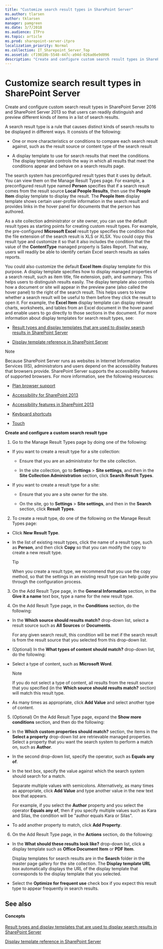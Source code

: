 ```yaml
---
title: "Customize search result types in SharePoint Server"
ms.author: tlarsen
author: tklarsen
manager: pamgreen
ms.date: 3/7/2018
ms.audience: ITPro
ms.topic: article
ms.prod: sharepoint-server-itpro
localization_priority: Normal
ms.collection: IT_Sharepoint_Server_Top
ms.assetid: cf19810b-5548-447c-a94d-026ad6e9d096
description: "Create and configure custom search result types in SharePoint Server 2016 and SharePoint Server 2013 so that users can readily distinguish and preview different kinds of items in a list of search results."
---
```


# Customize search result types in SharePoint Server

Create and configure custom search result types in SharePoint Server 2016 and SharePoint Server 2013 so that users can readily distinguish and preview different kinds of items in a list of search results.
  
A search result type is a rule that causes distinct kinds of search results to be displayed in different ways. It consists of the following: 
  
- One or more characteristics or conditions to compare each search result against, such as the result source or content type of the search result
    
- A display template to use for search results that meet the conditions. The display template controls the way in which all results that meet the conditions appear and behave on a search results page. 
    
The search system has preconfigured result types that it uses by default. You can view them on the Manage Result Types page. For example, a preconfigured result type named **Person** specifies that if a search result comes from the result source **Local People Results**, then use the **People Item** display template to display the result. The **People Item** display template shows certain user-profile information in the search result and provides links in the hover panel for documents that the person has authored. 
  
As a site collection administrator or site owner, you can use the default result types as starting points for creating custom result types. For example, the pre-configured **Microsoft Excel** result type specifies the condition that the file extension of the search result is XLS or XLSX. You could copy this result type and customize it so that it also includes the condition that the value of the **ContentType** managed property is Sales Report. That way, users will readily be able to identify certain Excel search results as sales reports.
  
You could also customize the default **Excel Item** display template for this purpose. A display template specifies how to display managed properties of a search result, such as item title, file extension, path, and summary. This helps users to distinguish results easily. The display template also controls how a document or site will appear in the preview pane (also called the hover panel) to the right of the search result. This helps users to know whether a search result will be useful to them before they click the result to open it. For example, the **Excel Item** display template can display relevant charts, worksheets, and tables from an Excel document in the hover panel and enable users to go directly to those sections in the document. For more information about display templates for search result types, see: 
  
- [Result types and display templates that are used to display search results in SharePoint Server](../technical-reference/result-types-and-display-templates-that-are-used-to-display-search-results.md)
    
- [Display template reference in SharePoint Server](../technical-reference/display-template-reference-in-sharepoint-server.md)
    

> [!NOTE]
> Because SharePoint Server runs as websites in Internet Information Services (IIS), administrators and users depend on the accessibility features that browsers provide. SharePoint Server supports the accessibility features of supported browsers. For more information, see the following resources: 
  
- [Plan browser support](https://go.microsoft.com/fwlink/p/?LinkId=246502)
    
- [Accessibility for SharePoint 2013](http://technet.microsoft.com/library/94ad4316-1077-400a-b17e-a2085a5a7312%28Office.14%29.aspx)
    
- [Accessibility features in SharePoint 2013](https://go.microsoft.com/fwlink/p/?LinkId=246501)
    
- [Keyboard shortcuts](https://go.microsoft.com/fwlink/p/?LinkID=246504)
    
- [Touch](https://go.microsoft.com/fwlink/p/?LinkId=246506)
    
 **Create and configure a custom search result type**
  
1. Go to the Manage Result Types page by doing one of the following:
    
  - If you want to create a result type for a site collection:
    
    - Ensure that you are an administrator for the site collection. 
    
    - In the site collection, go to **Settings** > **Site settings**, and then in the **Site Collection Administration** section, click **Search Result Types**.
    
  - If you want to create a result type for a site:
    
    - Ensure that you are a site owner for the site. 
    
    - On the site, go to **Settings** > **Site settings**, and then in the **Search** section, click **Result Types**.
    
2. To create a result type, do one of the following on the Manage Result Types page:
    
  - Click **New Result Type**.
    
  - In the list of existing result types, click the name of a result type, such as **Person**, and then click **Copy** so that you can modify the copy to create a new result type. 
    
    > [!TIP]
    > When you create a result type, we recommend that you use the copy method, so that the settings in an existing result type can help guide you through the configuration process. 
  
3. On the Add Result Type page, in the **General Information** section, in the **Give it a name** text box, type a name for the new result type. 
    
4. On the Add Result Type page, in the **Conditions** section, do the following: 
    
  - In the **Which source should results match?** drop-down list, select a result source such as **All Sources** or **Documents**.
    
    For any given search result, this condition will be met if the search result is from the result source that you selected from this drop-down list.
    
  - (Optional) In the **What types of content should match?** drop-down list, do the following: 
    
  - Select a type of content, such as **Microsoft Word**.
    
    > [!NOTE]
    > If you do not select a type of content, all results from the result source that you specified (in the **Which source should results match?** section) will match this result type. 
  
  - As many times as appropriate, click **Add Value** and select another type of content. 
    
5. (Optional) On the Add Result Type page, expand the **Show more conditions** section, and then do the following: 
    
  - In the **Which custom properties should match?** section, the items in the **Select a property** drop-down list are retrievable managed properties. Select a property that you want the search system to perform a match on, such as **Author**.
    
  - In the second drop-down list, specify the operator, such as **Equals any of**.
    
  - In the text box, specify the value against which the search system should search for a match.
    
    Separate multiple values with semicolons. Alternatively, as many times as appropriate, click **Add Value** and type another value in the new text box that appears. 
    
    For example, if you select the **Author** property and you select the operator **Equals any of**, then if you specify multiple values such as Kara and Silas, the condition will be "author equals Kara or Silas".
    
  - To add another property to match, click **Add Property**.
    
6. On the Add Result Type page, in the **Actions** section, do the following: 
    
  - In the **What should these results look like?** drop-down list, click a display template such as **Office Document Item** or **PDF Item**.
    
    Display templates for search results are in the **Search** folder in the master page gallery for the site collection. The **Display template URL** box automatically displays the URL of the display template that corresponds to the display template that you selected. 
    
  - Select the **Optimize for frequent use** check box if you expect this result type to appear frequently in search results. 
    
## See also

#### Concepts

[Result types and display templates that are used to display search results in SharePoint Server](../technical-reference/result-types-and-display-templates-that-are-used-to-display-search-results.md)
  
[Display template reference in SharePoint Server](../technical-reference/display-template-reference-in-sharepoint-server.md)

